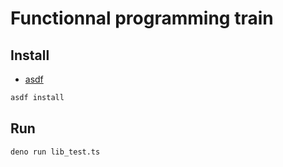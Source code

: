 # Functionnal programming train

## Install

- [asdf](https://asdf-vm.com/guide/getting-started.html#_1-install-dependencies)

```bash
asdf install
```

## Run

`deno run lib_test.ts`
